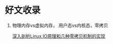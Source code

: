 # 好文收录



1. 物理内存vs虚拟内存， 用户态vs内核态，零拷贝

   [深入剖析Linux IO原理和几种零拷贝机制的实现](https://zhuanlan.zhihu.com/p/83398714)

